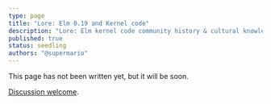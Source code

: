 ```yaml
---
type: page
title: "Lore: Elm 0.19 and Kernel code"
description: "Lore: Elm kernel code community history & cultural knowledge "
published: true
status: seedling
authors: "@supermario"
---
```


<lore></lore>


This page has not been written yet, but it will be soon.

[Discussion welcome](/discuss).
